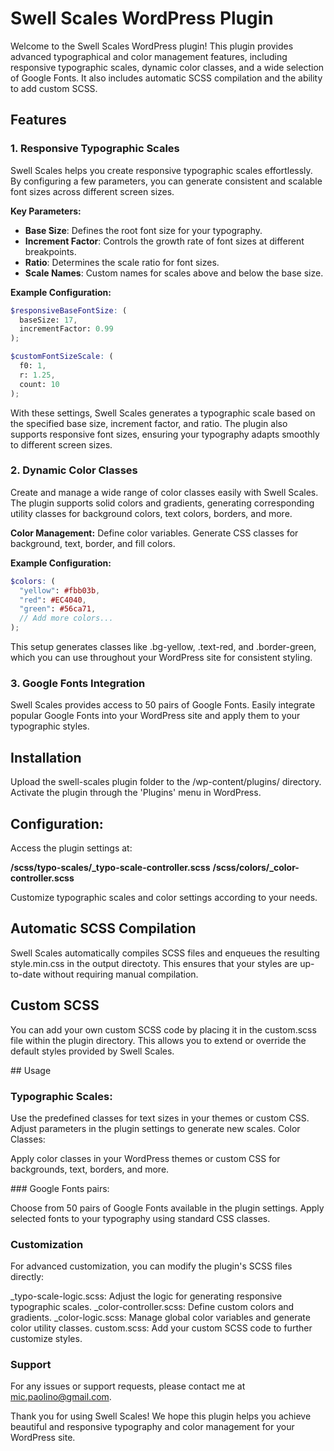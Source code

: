 
# Swell Scales WordPress Plugin
Welcome to the Swell Scales WordPress plugin! This plugin provides advanced typographical and color management features, including responsive typographic scales, dynamic color classes, and a wide selection of Google Fonts. It also includes automatic SCSS compilation and the ability to add custom SCSS.

## Features

### 1. Responsive Typographic Scales
Swell Scales helps you create responsive typographic scales effortlessly. By configuring a few parameters, you can generate consistent and scalable font sizes across different screen sizes.

**Key Parameters:**
- **Base Size**: Defines the root font size for your typography.
- **Increment Factor**: Controls the growth rate of font sizes at different breakpoints.
- **Ratio**: Determines the scale ratio for font sizes.
- **Scale Names**: Custom names for scales above and below the base size.

**Example Configuration:**
```scss
$responsiveBaseFontSize: (
  baseSize: 17,
  incrementFactor: 0.99
);

$customFontSizeScale: (
  f0: 1,
  r: 1.25,
  count: 10
);
```

With these settings, Swell Scales generates a typographic scale based on the specified base size, increment factor, and ratio. The plugin also supports responsive font sizes, ensuring your typography adapts smoothly to different screen sizes.

### 2. Dynamic Color Classes
Create and manage a wide range of color classes easily with Swell Scales. The plugin supports solid colors and gradients, generating corresponding utility classes for background colors, text colors, borders, and more.

**Color Management:**
Define color variables.
Generate CSS classes for background, text, border, and fill colors.

**Example Configuration:**
```scss
$colors: (
  "yellow": #fbb03b,
  "red": #EC4040,
  "green": #56ca71,
  // Add more colors...
);
```

This setup generates classes like .bg-yellow, .text-red, and .border-green, which you can use throughout your WordPress site for consistent styling.

### 3. Google Fonts Integration
Swell Scales provides access to 50 pairs of Google Fonts. Easily integrate popular Google Fonts into your WordPress site and apply them to your typographic styles.

## Installation

Upload the swell-scales plugin folder to the /wp-content/plugins/ directory.
Activate the plugin through the 'Plugins' menu in WordPress.

## Configuration:

Access the plugin settings at:

**/scss/typo-scales/_typo-scale-controller.scss**
**/scss/colors/_color-controller.scss**

Customize typographic scales and color settings according to your needs.

## Automatic SCSS Compilation

Swell Scales automatically compiles SCSS files and enqueues the resulting style.min.css in the output directoty. This ensures that your styles are up-to-date without requiring manual compilation.

## Custom SCSS
You can add your own custom SCSS code by placing it in the custom.scss file within the plugin directory. This allows you to extend or override the default styles provided by Swell Scales.

## Usage

### Typographic Scales:

Use the predefined classes for text sizes in your themes or custom CSS.
Adjust parameters in the plugin settings to generate new scales.
Color Classes:

Apply color classes in your WordPress themes or custom CSS for backgrounds, text, borders, and more.

### Google Fonts pairs:

Choose from 50 pairs of Google Fonts available in the plugin settings.
Apply selected fonts to your typography using standard CSS classes.

### Customization

For advanced customization, you can modify the plugin's SCSS files directly:

_typo-scale-logic.scss: Adjust the logic for generating responsive typographic scales.
_color-controller.scss: Define custom colors and gradients.
_color-logic.scss: Manage global color variables and generate color utility classes.
custom.scss: Add your custom SCSS code to further customize styles.

### Support

For any issues or support requests, please contact me at mic.paolino@gmail.com.

Thank you for using Swell Scales! We hope this plugin helps you achieve beautiful and responsive typography and color management for your WordPress site.